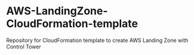 # AWS-LandingZone-CloudFormation-template
Repository for CloudFormation template to create AWS Landing Zone with Control Tower
